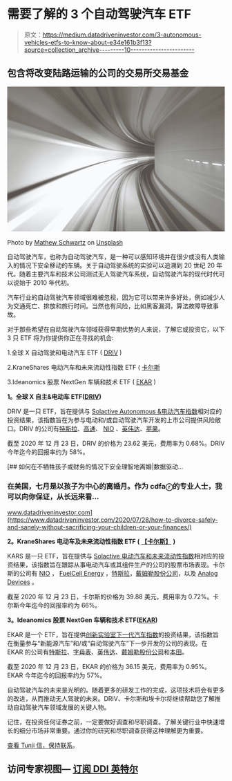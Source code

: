 # 需要了解的 3 个自动驾驶汽车 ETF

> 原文：<https://medium.datadriveninvestor.com/3-autonomous-vehicles-etfs-to-know-about-e34e161b3f13?source=collection_archive---------10----------------------->

## 包含将改变陆路运输的公司的交易所交易基金

![](img/74ee96d98d6c8aabd6b063c6e666767c.png)

Photo by [Mathew Schwartz](https://unsplash.com/@cadop?utm_source=medium&utm_medium=referral) on [Unsplash](https://unsplash.com?utm_source=medium&utm_medium=referral)

自动驾驶汽车，也称为自动驾驶汽车，是一种可以感知环境并在很少或没有人类输入的情况下安全移动的车辆。关于自动驾驶系统的实验可以追溯到 20 世纪 20 年代。随着主要汽车和技术公司测试无人驾驶汽车系统，自动驾驶汽车的现代时代可以说始于 2010 年代初。

汽车行业的自动驾驶汽车领域很难被忽视，因为它可以带来许多好处，例如减少人为交通死亡、排放和旅行时间。当然也有风险，比如黑客漏洞，算法故障导致事故。

对于那些希望在自动驾驶汽车领域获得早期优势的人来说，了解它或投资它，以下 3 只 ETF 将为你提供你正在寻找的机会:

1.全球 X 自动驾驶和电动汽车 ETF ( [DRIV](https://finance.yahoo.com/quote/DRIV?p=DRIV&.tsrc=fin-srch) )

2.KraneShares 电动汽车和未来流动性指数 ETF ( [卡尔斯](https://finance.yahoo.com/quote/KARS?p=KARS&.tsrc=fin-srch)

3.Ideanomics 股票 NextGen 车辆和技术 ETF ( [EKAR](https://finance.yahoo.com/quote/EKAR?p=EKAR&.tsrc=fin-srch) )

**1。全球 X 自主&电动车 ETF(**[**DRIV**](https://finance.yahoo.com/quote/DRIV?p=DRIV&.tsrc=fin-srch)**)**

DRIV 是一只 ETF，旨在提供与 [Solactive Autonomous &电动汽车指数](https://www.solactive.com/Indices/?index=DE000SLA5MZ4)相对应的投资结果，该指数旨在为参与电动和/或自动驾驶汽车开发的上市公司提供风险敞口。DRIV 的公司有[特斯拉](https://finance.yahoo.com/quote/TSLA?p=TSLA)、[高通](https://finance.yahoo.com/quote/QCOM?p=QCOM)、 [NIO](https://finance.yahoo.com/quote/NIO?p=NIO) 、[英伟达](https://finance.yahoo.com/quote/NVDA?p=NVDA)、[苹果](https://finance.yahoo.com/quote/AAPL?p=AAPL)。

截至 2020 年 12 月 23 日，DRIV 的价格为 23.62 美元，费用率为 0.68%。DRIV 今年迄今的回报率约为 58%。

[](https://www.datadriveninvestor.com/2020/07/28/how-to-divorce-safely-and-sanely-without-sacrificing-your-children-or-your-finances/) [## 如何在不牺牲孩子或财务的情况下安全理智地离婚|数据驱动…

### 在美国，七月是以孩子为中心的离婚月。作为 cdfaⓡ的专业人士，我可以向你保证，从长远来看…

www.datadriveninvestor.com](https://www.datadriveninvestor.com/2020/07/28/how-to-divorce-safely-and-sanely-without-sacrificing-your-children-or-your-finances/) 

**2。KraneShares 电动车及未来流动性指数 ETF (** [**【卡尔斯】**](https://finance.yahoo.com/quote/KARS?p=KARS&.tsrc=fin-srch) **)**

KARS 是一只 ETF，旨在提供与 [Solactive 电动汽车和未来流动性指数](https://www.solactive.com/Indices/?index=DE000SLA5B80)相对应的投资结果，该指数旨在跟踪从事电动汽车或其组件生产的公司的股票市场表现。卡尔斯的公司有 [NIO](https://finance.yahoo.com/quote/NIO?p=NIO) ， [FuelCell Energy](https://finance.yahoo.com/quote/FCEL?p=FCEL) ，[特斯拉](https://finance.yahoo.com/quote/TSLA?p=TSLA)，[戴姆勒股份公司](https://finance.yahoo.com/quote/DAI.DE?p=DAI.DE)，以及 [Analog Devices](https://finance.yahoo.com/quote/ADI?p=ADI) 。

截至 2020 年 12 月 23 日，卡尔斯的价格为 39.88 美元，费用率为 0.72%。卡尔斯今年迄今的回报率约为 66%。

**3。Ideanomics 股票 NextGen 车辆和技术 ETF(**[**EKAR**](https://finance.yahoo.com/quote/EKAR?p=EKAR&.tsrc=fin-srch)**)**

EKAR 是一个 ETF，旨在提供[创新实验室下一代汽车指数](https://etfdb.com/index/innovation-labs-next-generation-vehicles-index/)的投资结果，该指数旨在衡量参与“新能源汽车”和/或“自动驾驶汽车”下一步开发的公司的表现。在 EKAR 的公司有[特斯拉](https://finance.yahoo.com/quote/TSLA?p=TSLA)、[字母表](https://finance.yahoo.com/quote/GOOGL?p=GOOGL)、[英伟达](https://finance.yahoo.com/quote/NVDA?p=NVDA)、[戴姆勒股份公司](https://finance.yahoo.com/quote/DAI.DE?p=DAI.DE)和[本田](https://finance.yahoo.com/quote/7267.T?p=7267.T&.tsrc=fin-srch)。

截至 2020 年 12 月 23 日，EKAR 的价格为 36.15 美元，费用率为 0.95%。EKAR 今年迄今的回报率约为 57%。

自动驾驶汽车的未来是光明的。随着更多的研发工作的完成，这项技术将会有更多的改进，从而推动无人驾驶的未来。DRIV、卡尔斯和埃卡尔将继续帮助您了解推动自动驾驶汽车领域发展的关键人物。

记住，在投资任何证券之前，一定要做好调查和尽职调查。了解关键行业中快速增长的细分市场非常重要。通过你的研究和尽职调查获得这种理解更为重要。

[查看 Tunji 信，保持联系](https://tunji.substack.com/)。

## 访问专家视图— [订阅 DDI 英特尔](https://datadriveninvestor.com/ddi-intel)